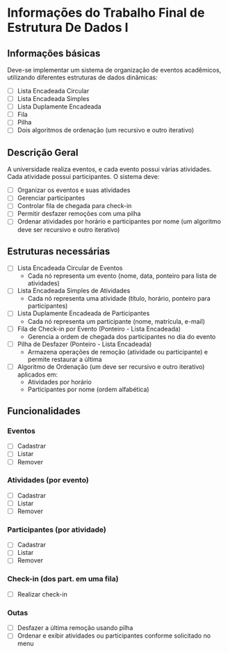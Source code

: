 # Informações do Trabalho Final de Estrutura De Dados I

## Informações básicas

Deve-se implementar um sistema de organização de eventos acadêmicos, utilizando diferentes estruturas de dados dinâmicas:

* [ ] Lista Encadeada Circular
* [ ] Lista Encadeada Simples
* [ ] Lista Duplamente Encadeada
* [ ] Fila
* [ ] Pilha
* [ ] Dois algoritmos de ordenação (um recursivo e outro iterativo)

## Descrição Geral

A universidade realiza eventos, e cada evento possui várias atividades. Cada atividade possui participantes. O sistema deve:

* [ ] Organizar os eventos e suas atividades
* [ ] Gerenciar participantes
* [ ] Controlar fila de chegada para check-in
* [ ] Permitir desfazer remoções com uma pilha
* [ ] Ordenar atividades por horário e participantes por nome (um algoritmo deve ser recursivo e outro iterativo)

## Estruturas necessárias

* [ ] Lista Encadeada Circular de Eventos
  * Cada nó representa um evento (nome, data, ponteiro para lista de atividades)
* [ ] Lista Encadeada Simples de Atividades
  * Cada nó representa uma atividade (título, horário, ponteiro para participantes)
* [ ] Lista Duplamente Encadeada de Participantes
  * Cada nó representa um participante (nome, matrícula, e-mail)
* [ ] Fila de Check-in por Evento (Ponteiro - Lista Encadeada)
  * Gerencia a ordem de chegada dos participantes no dia do evento
* [ ] Pilha de Desfazer (Ponteiro - Lista Encadeada)
  * Armazena operações de remoção (atividade ou participante) e permite restaurar a última
* [ ] Algoritmo de Ordenação (um deve ser recursivo e outro iterativo) aplicados em:
  * Atividades por horário
  * Participantes por nome (ordem alfabética)

## Funcionalidades

### Eventos

* [ ] Cadastrar
* [ ] Listar
* [ ] Remover

### Atividades (por evento)

* [ ] Cadastrar
* [ ] Listar
* [ ] Remover

### Participantes (por atividade)

* [ ] Cadastrar
* [ ] Listar
* [ ] Remover

### Check-in (dos part. em uma fila)

* [ ] Realizar check-in

### Outas

* [ ] Desfazer a última remoção usando pilha
* [ ] Ordenar e exibir atividades ou participantes conforme solicitado no menu
